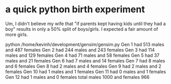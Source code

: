 # a quick python birth experiment

Um, I didn't believe my wife that "if parents kept having kids until they had a boy" results in only a 50% split of boys/girls.  I expected a fair amount of more girls.

python /home/kevinh/development/gensim/gensim.py
Gen 1 had 513 males and 487 females
Gen 2 had 244 males and 243 females
Gen 3 had 114 males and 129 females
Gen 4 had 71 males and 58 females
Gen 5 had 37 males and 21 females
Gen 6 had 7 males and 14 females
Gen 7 had 8 males and 6 females
Gen 8 had 2 males and 4 females
Gen 9 had 2 males and 2 females
Gen 10 had 1 males and 1 females
Gen 11 had 0 males and 1 females
Gen 12 had 1 males and 0 females
total males 1000 and females 966
